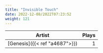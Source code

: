 ```yaml
---
title: "Invisible Touch"
date: 2022-12-08/2022T07:23:52
weight: 121
---
```




 Artist | Plays 
----- | -----:
[Genesis]({{< ref "a4687">}}) | 1
